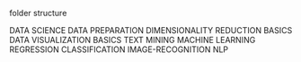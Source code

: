 folder structure 


DATA SCIENCE
  	DATA PREPARATION
    		DIMENSIONALITY REDUCTION
    		BASICS
    DATA VISUALIZATION
       BASICS
  	TEXT MINING
  	MACHINE LEARNING
    		REGRESSION
    		CLASSIFICATION
    		IMAGE-RECOGNITION
    		NLP
